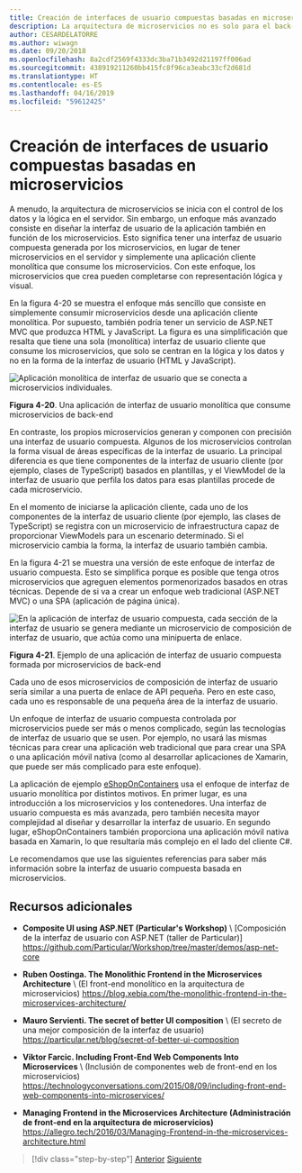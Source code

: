```yaml
---
title: Creación de interfaces de usuario compuestas basadas en microservicios
description: La arquitectura de microservicios no es solo para el back-end. Obtenga una vista de inspección usándola en el front-end.
author: CESARDELATORRE
ms.author: wiwagn
ms.date: 09/20/2018
ms.openlocfilehash: 8a2cdf2569f4333dc3ba71b3492d21197ff006ad
ms.sourcegitcommit: 438919211260bb415fc8f96ca3eabc33cf2d681d
ms.translationtype: HT
ms.contentlocale: es-ES
ms.lasthandoff: 04/16/2019
ms.locfileid: "59612425"
---
```

# <a name="creating-composite-ui-based-on-microservices"></a>Creación de interfaces de usuario compuestas basadas en microservicios

A menudo, la arquitectura de microservicios se inicia con el control de los datos y la lógica en el servidor. Sin embargo, un enfoque más avanzado consiste en diseñar la interfaz de usuario de la aplicación también en función de los microservicios. Esto significa tener una interfaz de usuario compuesta generada por los microservicios, en lugar de tener microservicios en el servidor y simplemente una aplicación cliente monolítica que consume los microservicios. Con este enfoque, los microservicios que crea pueden completarse con representación lógica y visual.

En la figura 4-20 se muestra el enfoque más sencillo que consiste en simplemente consumir microservicios desde una aplicación cliente monolítica. Por supuesto, también podría tener un servicio de ASP.NET MVC que produzca HTML y JavaScript. La figura es una simplificación que resalta que tiene una sola (monolítica) interfaz de usuario cliente que consume los microservicios, que solo se centran en la lógica y los datos y no en la forma de la interfaz de usuario (HTML y JavaScript).

![Aplicación monolítica de interfaz de usuario que se conecta a microservicios individuales.](./media/image20.png)

**Figura 4-20**. Una aplicación de interfaz de usuario monolítica que consume microservicios de back-end

En contraste, los propios microservicios generan y componen con precisión una interfaz de usuario compuesta. Algunos de los microservicios controlan la forma visual de áreas específicas de la interfaz de usuario. La principal diferencia es que tiene componentes de la interfaz de usuario cliente (por ejemplo, clases de TypeScript) basados en plantillas, y el ViewModel de la interfaz de usuario que perfila los datos para esas plantillas procede de cada microservicio.

En el momento de iniciarse la aplicación cliente, cada uno de los componentes de la interfaz de usuario cliente (por ejemplo, las clases de TypeScript) se registra con un microservicio de infraestructura capaz de proporcionar ViewModels para un escenario determinado. Si el microservicio cambia la forma, la interfaz de usuario también cambia.

En la figura 4-21 se muestra una versión de este enfoque de interfaz de usuario compuesta. Esto se simplifica porque es posible que tenga otros microservicios que agreguen elementos pormenorizados basados en otras técnicas. Depende de si va a crear un enfoque web tradicional (ASP.NET MVC) o una SPA (aplicación de página única).

![En la aplicación de interfaz de usuario compuesta, cada sección de la interfaz de usuario se genera mediante un microservicio de composición de interfaz de usuario, que actúa como una minipuerta de enlace.](./media/image21.png)

**Figura 4-21**. Ejemplo de una aplicación de interfaz de usuario compuesta formada por microservicios de back-end

Cada uno de esos microservicios de composición de interfaz de usuario sería similar a una puerta de enlace de API pequeña. Pero en este caso, cada uno es responsable de una pequeña área de la interfaz de usuario.

Un enfoque de interfaz de usuario compuesta controlada por microservicios puede ser más o menos complicado, según las tecnologías de interfaz de usuario que se usen. Por ejemplo, no usará las mismas técnicas para crear una aplicación web tradicional que para crear una SPA o una aplicación móvil nativa (como al desarrollar aplicaciones de Xamarin, que puede ser más complicado para este enfoque).

La aplicación de ejemplo [eShopOnContainers](https://aka.ms/MicroservicesArchitecture) usa el enfoque de interfaz de usuario monolítica por distintos motivos. En primer lugar, es una introducción a los microservicios y los contenedores. Una interfaz de usuario compuesta es más avanzada, pero también necesita mayor complejidad al diseñar y desarrollar la interfaz de usuario. En segundo lugar, eShopOnContainers también proporciona una aplicación móvil nativa basada en Xamarin, lo que resultaría más complejo en el lado del cliente C\#.

Le recomendamos que use las siguientes referencias para saber más información sobre la interfaz de usuario compuesta basada en microservicios.

## <a name="additional-resources"></a>Recursos adicionales

- **Composite UI using ASP.NET (Particular's Workshop)** \ [Composición de la interfaz de usuario con ASP.NET (taller de Particular)]
  <https://github.com/Particular/Workshop/tree/master/demos/asp-net-core>

- **Ruben Oostinga. The Monolithic Frontend in the Microservices Architecture** \ (El front-end monolítico en la arquitectura de microservicios)
  <https://blog.xebia.com/the-monolithic-frontend-in-the-microservices-architecture/>

- **Mauro Servienti. The secret of better UI composition** \ (El secreto de una mejor composición de la interfaz de usuario)
  <https://particular.net/blog/secret-of-better-ui-composition>

- **Viktor Farcic. Including Front-End Web Components Into Microservices** \ (Inclusión de componentes web de front-end en los microservicios)
  <https://technologyconversations.com/2015/08/09/including-front-end-web-components-into-microservices/>

- **Managing Frontend in the Microservices Architecture (Administración de front-end en la arquitectura de microservicios)** \
  <https://allegro.tech/2016/03/Managing-Frontend-in-the-microservices-architecture.html>

>[!div class="step-by-step"]
>[Anterior](microservices-addressability-service-registry.md)
>[Siguiente](resilient-high-availability-microservices.md)
